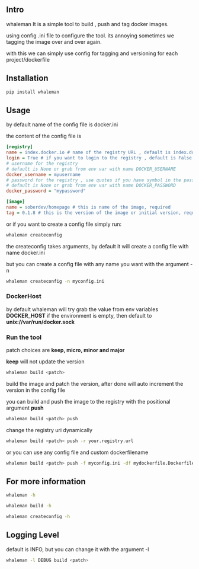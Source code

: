 ## Intro
whaleman It is a simple tool to build , push and tag docker images.

using config .ini file to configure the tool. its annoying sometimes we tagging the image over and over again.

with this we can simply use config for tagging and versioning for each project/dockerfile


## Installation

```bash
pip install whaleman
```

## Usage
by default name of the config file is docker.ini

the content of the config file is

```ini
[registry]
name = index.docker.io # name of the registry URL , default is index.docker.io
login = True # if you want to login to the registry , default is False
# username for the registry 
# default is None or grab from env var with name DOCKER_USERNAME
docker_username = myusername 
# password for the registry , use quotes if you have symbol in the password.
# default is None or grab from env var with name DOCKER_PASSWORD
docker_password = "mypassword"  

[image]
name = soberdev/homepage # this is name of the image, required
tag = 0.1.8 # this is the version of the image or initial version, required
```

or if you want to create a config file simply run:

```bash
whaleman createconfig
```

the createconfig takes arguments, by default it will create a config file with name docker.ini

but you can create a config file with any name you want with the argument -n

```bash
whaleman createconfig -n myconfig.ini
```
### DockerHost
by default whaleman will try grab the value from env variables **DOCKER_HOST** if the environment is empty, then default to **unix://var/run/docker.sock**
### Run the tool

patch choices are **keep, micro, minor and major**

**keep** will not update the version

```bash
whaleman build <patch>
```

build the image and patch the version, after done will auto increment the version in the config file

you can build and push the image to the registry with the positional argument **push**

```bash
whaleman build <patch> push
```
change the registry uri dynamically

```bash
whaleman build <patch> push -r your.registry.url
```

or you can use any config file and custom dockerfilename

```bash
whaleman build <patch> push -f myconfig.ini -df mydockerfile.Dockerfile
```

## For more information
```bash
whaleman -h
```

```bash
whaleman build -h
```

```bash
whaleman createconfig -h
```

## Logging Level

default is INFO, but you can change it with the argument -l

```bash
whaleman -l DEBUG build <patch>
```